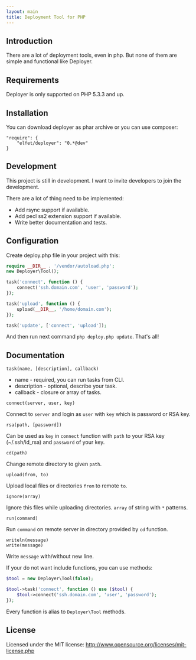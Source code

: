 ```yaml
---
layout: main
title: Deployment Tool for PHP
---
```

Introduction
------------
There are a lot of deployment tools, even in php. But none of them are simple and functional like Deployer.

Requirements
------------
Deployer is only supported on PHP 5.3.3 and up.

Installation
------------
You can download deployer as phar archive or you can use composer:
```
"require": {
    "elfet/deployer": "0.*@dev"
}
```

Development
-----------
This project is still in development. I want to invite developers to join the development.

There are a lot of thing need to be implemented:
* Add rsync support if available.
* Add pecl ss2 extension support if available.
* Write better documentation and tests.

Configuration
-------------
Create deploy.php file in your project with this:
```php
require __DIR__ . '/vendor/autoload.php';
new Deployer\Tool();

task('connect', function () {
    connect('ssh.domain.com', 'user', 'password');
});

task('upload', function () {
    upload(__DIR__, '/home/domain.com');
});

task('update', ['connect', 'upload']);
```
And then run next command `php deploy.php update`. That's all!

Documentation
-------------
```
task(name, [description], callback)
```
* name - required, you can run tasks from CLI.
* description - optional, describe your task.
* callback - closure or array of tasks.


```
connect(server, user, key)
```
Connect to `server` and login as `user` with `key` which is password or RSA key.

```
rsa(path, [password])
```
Can be used as `key` in `connect` function with `path` to your RSA key (~/.ssh/id_rsa) and `password` of your key.

```
cd(path)
```
Change remote directory to given `path`.

```
upload(from, to)
```
Upload local files or directories `from` to remote `to`.

```
ignore(array)
```
Ignore this files while uploading directories. `array` of string with `*` patterns.

```
run(command)
```
Run `command` on remote server in directory provided by `cd` function.

```
writeln(message)
write(message)
```
Write `message` with/without new line.

If your do not want include functions, you can use methods:
```php
$tool = new Deployer\Tool(false);

$tool->task('connect', function () use ($tool) {
    $tool->connect('ssh.domain.com', 'user', 'password');
});
```
Every function is alias to `Deployer\Tool` methods.

License
-------
Licensed under the MIT license: http://www.opensource.org/licenses/mit-license.php
